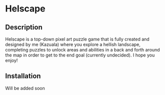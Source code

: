 # Helscape
## Description
Helscape is a top-down pixel art puzzle game that is fully created and designed by me (Kazuala) where you explore a hellish landscape, completing puzzles to unlock areas and abilities in a back and forth around the map in order to get to the end goal (currently undecided). I hope you enjoy!
## Installation
Will be added soon
